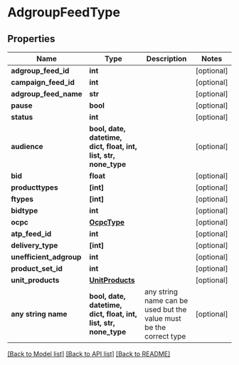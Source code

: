 # AdgroupFeedType


## Properties
Name | Type | Description | Notes
------------ | ------------- | ------------- | -------------
**adgroup_feed_id** | **int** |  | [optional] 
**campaign_feed_id** | **int** |  | [optional] 
**adgroup_feed_name** | **str** |  | [optional] 
**pause** | **bool** |  | [optional] 
**status** | **int** |  | [optional] 
**audience** | **bool, date, datetime, dict, float, int, list, str, none_type** |  | [optional] 
**bid** | **float** |  | [optional] 
**producttypes** | **[int]** |  | [optional] 
**ftypes** | **[int]** |  | [optional] 
**bidtype** | **int** |  | [optional] 
**ocpc** | [**OcpcType**](OcpcType.md) |  | [optional] 
**atp_feed_id** | **int** |  | [optional] 
**delivery_type** | **[int]** |  | [optional] 
**unefficient_adgroup** | **int** |  | [optional] 
**product_set_id** | **int** |  | [optional] 
**unit_products** | [**UnitProducts**](UnitProducts.md) |  | [optional] 
**any string name** | **bool, date, datetime, dict, float, int, list, str, none_type** | any string name can be used but the value must be the correct type | [optional]

[[Back to Model list]](../README.md#documentation-for-models) [[Back to API list]](../README.md#documentation-for-api-endpoints) [[Back to README]](../README.md)


